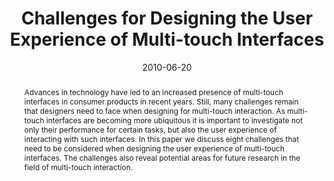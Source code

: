 ---
abstract: Advances in technology have led to an increased presence  of multi-touch
  interfaces in consumer products in recent  years. Still, many challenges remain
  that designers need to  face when designing for multi-touch interaction. As multi-  touch
  interfaces are becoming more ubiquitous it is  important to investigate not only
  their performance for  certain tasks, but also the user experience of interacting  with
  such interfaces. In this paper we discuss eight  challenges that need to be considered
  when designing the  user experience of multi-touch interfaces. The challenges  also
  reveal potential areas for future research in the field of  multi-touch interaction.
authors:
- Stefan Bachl
- Martin Tomitsch
- Christoph Wimmer
- Thomas Grechenig
date: '2010-06-20'
featured: false
links:
- name: Publik
  url: https://publik.tuwien.ac.at/showentry.php?ID=193407&lang=2
publication_types:
- '1'
publishDate: '2010-06-20'
specifics: 'Vortrag: Engineering Patterns for Multi-Touch Interfaces 2010, Berlin;
  20.06.2010; in: "Proceedings of the ACM SIGCHI Symposium on Engineering Interactive
  Computing Systems", ACM, New York, NY, USA (2010), ISBN: 978-1-4503-0083-4.'
title: Challenges for Designing the User Experience of Multi-touch Interfaces
url_pdf: ''
---